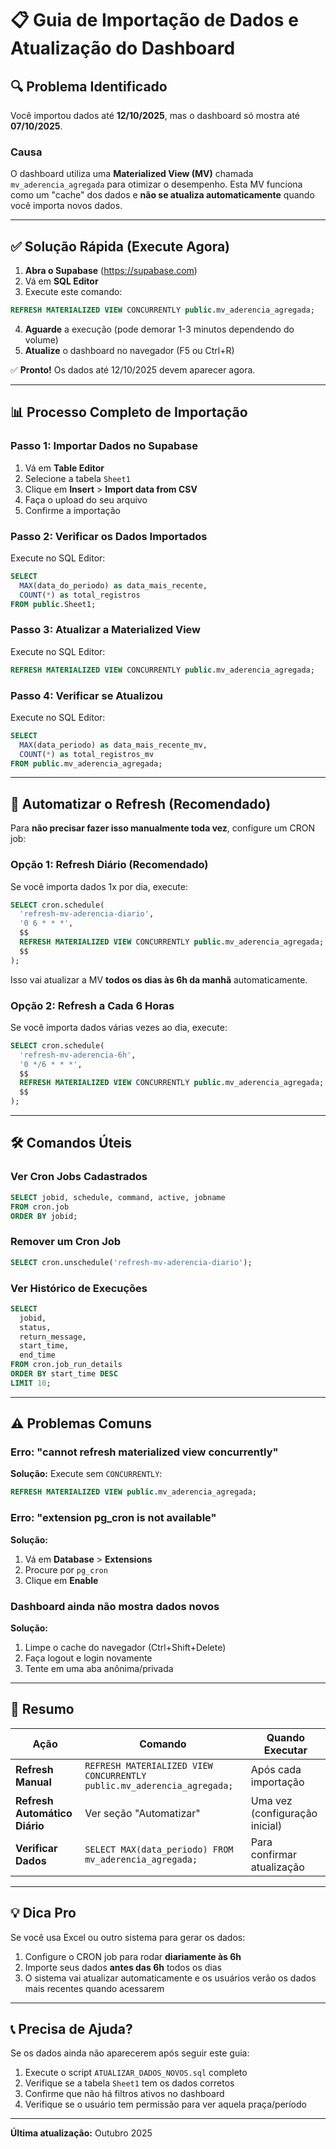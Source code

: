 # 📋 Guia de Importação de Dados e Atualização do Dashboard

## 🔍 **Problema Identificado**

Você importou dados até **12/10/2025**, mas o dashboard só mostra até **07/10/2025**.

### **Causa**
O dashboard utiliza uma **Materialized View (MV)** chamada `mv_aderencia_agregada` para otimizar o desempenho. Esta MV funciona como um "cache" dos dados e **não se atualiza automaticamente** quando você importa novos dados.

---

## ✅ **Solução Rápida (Execute Agora)**

1. **Abra o Supabase** (https://supabase.com)
2. Vá em **SQL Editor**
3. Execute este comando:

```sql
REFRESH MATERIALIZED VIEW CONCURRENTLY public.mv_aderencia_agregada;
```

4. **Aguarde** a execução (pode demorar 1-3 minutos dependendo do volume)
5. **Atualize** o dashboard no navegador (F5 ou Ctrl+R)

✅ **Pronto!** Os dados até 12/10/2025 devem aparecer agora.

---

## 📊 **Processo Completo de Importação**

### **Passo 1: Importar Dados no Supabase**
1. Vá em **Table Editor**
2. Selecione a tabela `Sheet1`
3. Clique em **Insert** > **Import data from CSV**
4. Faça o upload do seu arquivo
5. Confirme a importação

### **Passo 2: Verificar os Dados Importados**
Execute no SQL Editor:

```sql
SELECT 
  MAX(data_do_periodo) as data_mais_recente,
  COUNT(*) as total_registros
FROM public.Sheet1;
```

### **Passo 3: Atualizar a Materialized View**
Execute no SQL Editor:

```sql
REFRESH MATERIALIZED VIEW CONCURRENTLY public.mv_aderencia_agregada;
```

### **Passo 4: Verificar se Atualizou**
Execute no SQL Editor:

```sql
SELECT 
  MAX(data_periodo) as data_mais_recente_mv,
  COUNT(*) as total_registros_mv
FROM public.mv_aderencia_agregada;
```

---

## 🤖 **Automatizar o Refresh (Recomendado)**

Para **não precisar fazer isso manualmente toda vez**, configure um CRON job:

### **Opção 1: Refresh Diário (Recomendado)**
Se você importa dados 1x por dia, execute:

```sql
SELECT cron.schedule(
  'refresh-mv-aderencia-diario',
  '0 6 * * *',
  $$
  REFRESH MATERIALIZED VIEW CONCURRENTLY public.mv_aderencia_agregada;
  $$
);
```

Isso vai atualizar a MV **todos os dias às 6h da manhã** automaticamente.

### **Opção 2: Refresh a Cada 6 Horas**
Se você importa dados várias vezes ao dia, execute:

```sql
SELECT cron.schedule(
  'refresh-mv-aderencia-6h',
  '0 */6 * * *',
  $$
  REFRESH MATERIALIZED VIEW CONCURRENTLY public.mv_aderencia_agregada;
  $$
);
```

---

## 🛠️ **Comandos Úteis**

### **Ver Cron Jobs Cadastrados**
```sql
SELECT jobid, schedule, command, active, jobname
FROM cron.job
ORDER BY jobid;
```

### **Remover um Cron Job**
```sql
SELECT cron.unschedule('refresh-mv-aderencia-diario');
```

### **Ver Histórico de Execuções**
```sql
SELECT 
  jobid,
  status,
  return_message,
  start_time,
  end_time
FROM cron.job_run_details
ORDER BY start_time DESC
LIMIT 10;
```

---

## ⚠️ **Problemas Comuns**

### **Erro: "cannot refresh materialized view concurrently"**
**Solução:** Execute sem `CONCURRENTLY`:
```sql
REFRESH MATERIALIZED VIEW public.mv_aderencia_agregada;
```

### **Erro: "extension pg_cron is not available"**
**Solução:** 
1. Vá em **Database** > **Extensions**
2. Procure por `pg_cron`
3. Clique em **Enable**

### **Dashboard ainda não mostra dados novos**
**Solução:**
1. Limpe o cache do navegador (Ctrl+Shift+Delete)
2. Faça logout e login novamente
3. Tente em uma aba anônima/privada

---

## 📝 **Resumo**

| Ação | Comando | Quando Executar |
|------|---------|-----------------|
| **Refresh Manual** | `REFRESH MATERIALIZED VIEW CONCURRENTLY public.mv_aderencia_agregada;` | Após cada importação |
| **Refresh Automático Diário** | Ver seção "Automatizar" | Uma vez (configuração inicial) |
| **Verificar Dados** | `SELECT MAX(data_periodo) FROM mv_aderencia_agregada;` | Para confirmar atualização |

---

## 💡 **Dica Pro**

Se você usa Excel ou outro sistema para gerar os dados:
1. Configure o CRON job para rodar **diariamente às 6h**
2. Importe seus dados **antes das 6h** todos os dias
3. O sistema vai atualizar automaticamente e os usuários verão os dados mais recentes quando acessarem

---

## 📞 **Precisa de Ajuda?**

Se os dados ainda não aparecerem após seguir este guia:
1. Execute o script `ATUALIZAR_DADOS_NOVOS.sql` completo
2. Verifique se a tabela `Sheet1` tem os dados corretos
3. Confirme que não há filtros ativos no dashboard
4. Verifique se o usuário tem permissão para ver aquela praça/período

---

**Última atualização:** Outubro 2025

